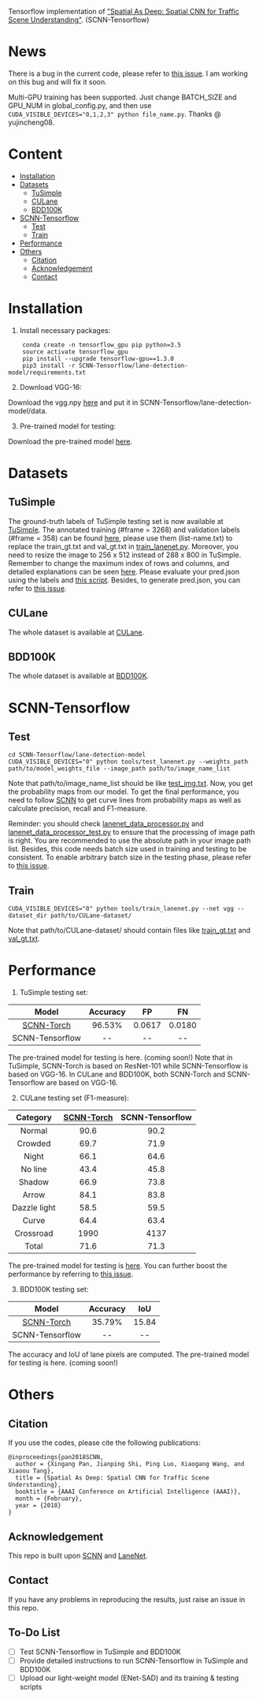 Tensorflow implementation of ["Spatial As Deep: Spatial CNN for Traffic Scene Understanding"](https://arxiv.org/abs/1712.06080). (SCNN-Tensorflow) 

# News

There is a bug in the current code, please refer to [this issue](https://github.com/cardwing/Codes-for-Lane-Detection/issues/31). I am working on this bug and will fix it soon.

Multi-GPU training has been supported. Just change BATCH_SIZE and GPU_NUM in global_config.py, and then use `CUDA_VISIBLE_DEVICES="0,1,2,3" python file_name.py`. Thanks @ yujincheng08.

# Content

* [Installation](#Installation)
* [Datasets](#Datasets)
  * [TuSimple](#TuSimple)
  * [CULane](#CULane)
  * [BDD100K](#BDD100K)
* [SCNN-Tensorflow](#SCNN-Tensorflow)
  * [Test](#Test)
  * [Train](#Train)
* [Performance](#Performance)
* [Others](#Others)
  * [Citation](#Citation)
  * [Acknowledgement](#Acknowledgement)
  * [Contact](#Contact)

# Installation

1. Install necessary packages:
```
    conda create -n tensorflow_gpu pip python=3.5
    source activate tensorflow_gpu
    pip install --upgrade tensorflow-gpu==1.3.0
    pip3 install -r SCNN-Tensorflow/lane-detection-model/requirements.txt
```

2. Download VGG-16:

Download the vgg.npy [here](https://github.com/machrisaa/tensorflow-vgg) and put it in SCNN-Tensorflow/lane-detection-model/data.

3. Pre-trained model for testing:

Download the pre-trained model [here](https://drive.google.com/open?id=1-E0Bws7-v35vOVfqEXDTJdfovUTQ2sf5).

# Datasets

## TuSimple

The ground-truth labels of TuSimple testing set is now available at [TuSimple](https://github.com/TuSimple/tusimple-benchmark/issues/3). The annotated training (#frame = 3268) and validation labels (#frame = 358) can be found [here](https://github.com/cardwing/Codes-for-Lane-Detection/issues/11), please use them (list-name.txt) to replace the train_gt.txt and val_gt.txt in [train_lanenet.py](./SCNN-Tensorflow/lane-detection-model/tools/train_lanenet.py). Moreover, you need to resize the image to 256 x 512 instead of 288 x 800 in TuSimple. Remember to change the maximum index of rows and columns, and detailed explanations can be seen [here](https://github.com/cardwing/Codes-for-Lane-Detection/issues/18). Please evaluate your pred.json using the labels and [this script](https://github.com/TuSimple/tusimple-benchmark/blob/master/evaluate/lane.py). Besides, to generate pred.json, you can refer to [this issue](https://github.com/cardwing/Codes-for-Lane-Detection/issues/4).

## CULane

The whole dataset is available at [CULane](https://xingangpan.github.io/projects/CULane.html).

## BDD100K

The whole dataset is available at [BDD100K](http://bdd-data.berkeley.edu/).

# SCNN-Tensorflow

## Test
    cd SCNN-Tensorflow/lane-detection-model
    CUDA_VISIBLE_DEVICES="0" python tools/test_lanenet.py --weights_path path/to/model_weights_file --image_path path/to/image_name_list

Note that path/to/image_name_list should be like [test_img.txt](./SCNN-Tensorflow/lane-detection-model/demo_file/test_img.txt). Now, you get the probability maps from our model. To get the final performance, you need to follow [SCNN](https://github.com/XingangPan/SCNN) to get curve lines from probability maps as well as calculate precision, recall and F1-measure.

Reminder: you should check [lanenet_data_processor.py](./SCNN-Tensorflow/lane-detection-model/data_provider/lanenet_data_processor.py) and [lanenet_data_processor_test.py](./SCNN-Tensorflow/lane-detection-model/data_provider/lanenet_data_processor.py) to ensure that the processing of image path is right. You are recommended to use the absolute path in your image path list. Besides, this code needs batch size used in training and testing to be consistent. To enable arbitrary batch size in the testing phase, please refer to [this issue](https://github.com/cardwing/Codes-for-Lane-Detection/issues/10).

## Train
    CUDA_VISIBLE_DEVICES="0" python tools/train_lanenet.py --net vgg --dataset_dir path/to/CULane-dataset/

Note that path/to/CULane-dataset/ should contain files like [train_gt.txt](./SCNN-Tensorflow/lane-detection-model/demo_file/train_gt.txt) and [val_gt.txt](./SCNN-Tensorflow/lane-detection-model/demo_file/train_gt.txt).

# Performance

1. TuSimple testing set:

|Model|Accuracy|FP|FN|
|:---:|:---:|:---:|:---:|
|[SCNN-Torch](https://github.com/XingangPan/SCNN)|96.53%|0.0617|0.0180|
|SCNN-Tensorflow|--|--|--|

The pre-trained model for testing is here. (coming soon!) Note that in TuSimple, SCNN-Torch is based on ResNet-101 while SCNN-Tensorflow is based on VGG-16. In CULane and BDD100K, both SCNN-Torch and SCNN-Tensorflow are based on VGG-16.

2. CULane testing set (F1-measure):

|Category|[SCNN-Torch](https://github.com/XingangPan/SCNN)|SCNN-Tensorflow|
|:---:|:---:|:---:|
|Normal|90.6|90.2|
|Crowded|69.7|71.9|
|Night|66.1|64.6|
|No line|43.4|45.8|
|Shadow|66.9|73.8|
|Arrow|84.1|83.8|
|Dazzle light|58.5|59.5|
|Curve|64.4|63.4|
|Crossroad|1990|4137|
|Total|71.6|71.3|

The pre-trained model for testing is [here](https://drive.google.com/open?id=1-E0Bws7-v35vOVfqEXDTJdfovUTQ2sf5). You can further boost the performance by referring to [this issue](https://github.com/cardwing/Codes-for-Lane-Detection/issues/5).

3. BDD100K testing set:

|Model|Accuracy|IoU|
|:---:|:---:|:---:|
|[SCNN-Torch](https://github.com/XingangPan/SCNN)|35.79%|15.84|
|SCNN-Tensorflow|--|--|

The accuracy and IoU of lane pixels are computed. The pre-trained model for testing is here. (coming soon!)

# Others

## Citation

If you use the codes, please cite the following publications:

``` 
@inproceedings{pan2018SCNN,  
  author = {Xingang Pan, Jianping Shi, Ping Luo, Xiaogang Wang, and Xiaoou Tang},  
  title = {Spatial As Deep: Spatial CNN for Traffic Scene Understanding},  
  booktitle = {AAAI Conference on Artificial Intelligence (AAAI)},  
  month = {February},  
  year = {2018}  
}
```

## Acknowledgement
This repo is built upon [SCNN](https://github.com/XingangPan/SCNN) and [LaneNet](https://github.com/MaybeShewill-CV/lanenet-lane-detection).

## Contact
If you have any problems in reproducing the results, just raise an issue in this repo.

## To-Do List
- [ ] Test SCNN-Tensorflow in TuSimple and BDD100K
- [ ] Provide detailed instructions to run SCNN-Tensorflow in TuSimple and BDD100K
- [ ] Upload our light-weight model (ENet-SAD) and its training & testing scripts
